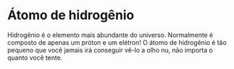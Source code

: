 # Átomo de hidrogênio

Hidrogênio é o elemento mais abundante do universo. Normalmente é composto de
apenas um próton e um elétron! O átomo de hidrogênio é tão pequeno que você
jamais irá conseguir vê-lo a olho nu, não importa o quanto você tente.

